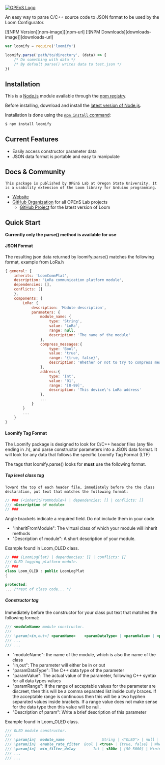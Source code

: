[![OPEnS Logo](https://static1.squarespace.com/static/57dade3e893fc0962ff46311/t/5a26fdb40852293a2b6e17a4/1512504757858/OPEnSLogo1d.png)](http://www.open-sensing.org)

  An easy way to parse C/C++ source code to JSON format to be used by the Loom Configurator.   

  [![NPM Version][npm-image]][npm-url]
  [![NPM Downloads][downloads-image]][downloads-url]

```js
var loomify = require('loomify')

loomify.parse('path/to/directory', (data) => {
	/* Do something with data */
	/* By default parse() writes data to test.json */
})
```

## Installation

This is a [Node.js](https://nodejs.org/en/) module available through the
[npm registry](https://www.npmjs.com/).

Before installing, download and install the [latest version of Node.js](https://nodejs.org/en/download/).

Installation is done using the
[`npm install` command](https://docs.npmjs.com/getting-started/installing-npm-packages-locally):

```bash
$ npm install loomify
```

## Current Features

  * Easily access constructor parameter data
  * JSON data format is portable and easy to manipulate

## Docs & Community

	This package is published by OPEnS Lab at Oregon State University. It is a usability extension of the Loom library for Arduino programming.
  * [Website](http://www.open-sensing.org/project-loom)
  * [GitHub Organization](https://github.com/OPEnSLab-OSU) for all OPEnS Lab projects
	* [GitHub Project](https://github.com/OPEnSLab-OSU/Loom) for the latest version of Loom


## Quick Start

**Currently only the parse() method is available for use**  

#### JSON Format  
The resulting json data returned by loomify.parse() matches the following format, example from LoRa.h  
```js
{ general: {
	inherits: 'LoomCommPlat',
	description: 'LoRa communication platform module',
	dependencies: [],
	conflicts: []
	},
	components: {
		LoRa: {
			description: 'Module description',
			parameters: {
				module_name: {
					type: 'String',
					value: 'LoRa',
					range: null,
					description: 'The name of the module'
				},
				compress_messages:{
					type: 'Bool',
					value: 'true',
					range: '{true, false}',
					description: 'Whether or not to try to compress messages'
				},
				address:{
					type: 'Int',
					value: '01',
					range: '[0-99]',
					description: 'This device\'s LoRa address'
				},
				...
			}
		}
		...
	}
}
```



#### Loomify Tag Format  
The Loomify package is designed to look for C/C++ header files (any file ending in .h), and parse constructor parameters into a JSON data format. It will look for any data that follows the specific Loomify Tag Format (LTF)  

The tags that loomify.parse() looks for **must** use the following format.   
##### Top level class tag
	Toward the top of each header file, immediately before the the class declaration, put text that matches the following format:

```C++
// ### (<inheritFromModule>) | dependencies: [] | conflicts: []
/// <Description of module>
// ###
```
Angle brackets indicate a required field. Do not include them in your code.
* "inheritFromModule": The virtual class of which your module will inherit methods  
* "Description of module": A short description of your module.  

Example found in Loom_OLED class.
```C++
// ### (LoomLogPlat) | dependencies: [] | conflicts: []
/// OLED logging platform module.
// ###
class Loom_OLED : public LoomLogPlat
{

protected:
... /*rest of class code... */
```

##### Constructor tag
Immediately before the constructor for your class put text that matches the following format:    
```C++
/// <moduleName> module constructor.
///
/// \param[<in,out>] <paramName>	<paramDataType> | <paramValue> | <paramRange> | <Description of param>
/// ...
/// ...
```
* "moduleName": the name of the module, which is also the name of the class
* "in,out": The parameter will either be in or out
* "paramDataType": The C++ data type of the parameter
* "paramValue": The actual value of the parameter, following C++ syntax for all data types values
* "paramRange": If the range of acceptable values for the parameter are discreet, then this will be a comma separated list inside curly braces. If the acceptable range is continuous then this will be a two hyphen separated values inside brackets. If a range value does not make sense for the data type then this value will be null.
* "Description of param": Write a brief description of this parameter  

Example found in Loom_OLED class.  
```C++
/// OLED module constructor.
///
/// \param[in]	module_name					String | <"OLED"> | null | OLED module name
/// \param[in]	enable_rate_filter	Bool | <true> | {true, false} | Whether or not to impose maximum update rate
/// \param[in]	min_filter_delay		Int | <300> | [50-5000] | Minimum update delay, if enable_rate_filter enabled
/// ...
/// ...
```
